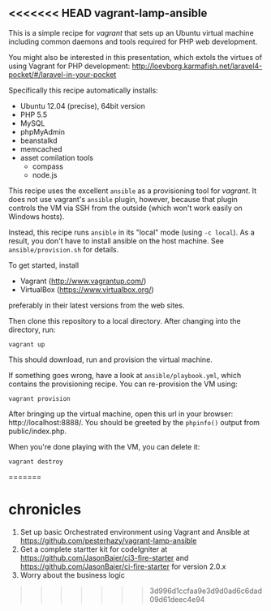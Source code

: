 <<<<<<< HEAD
vagrant-lamp-ansible
----------------------

This is a simple recipe for *vagrant* that sets up an Ubuntu virtual machine including common daemons and tools required for PHP web development.

You might also be interested in this presentation, which extols the virtues of using Vagrant for PHP development: http://loevborg.karmafish.net/laravel4-pocket/#/laravel-in-your-pocket

Specifically this recipe automatically installs:

- Ubuntu 12.04 (precise), 64bit version
- PHP 5.5
- MySQL
- phpMyAdmin
- beanstalkd
- memcached
- asset comilation tools
    - compass
    - node.js

This recipe uses the excellent `ansible` as a provisioning tool for *vagrant*. It does not use vagrant's `ansible` plugin, however, because that plugin controls the VM via SSH from the outside (which won't work easily on Windows hosts).

Instead, this recipe runs `ansible` in its "local" mode (using `-c local`). As a result, you don't have to install ansible on the host machine. See `ansible/provision.sh` for details.

To get started, install

- Vagrant (http://www.vagrantup.com/)
- VirtualBox (https://www.virtualbox.org/)

preferably in their latest versions from the web sites.

Then clone this repository to a local directory. After changing into the directory, run:

    vagrant up

This should download, run and provision the virtual machine.

If something goes wrong, have a look at `ansible/playbook.yml`, which contains the provisioning recipe. You can re-provision the VM using:

    vagrant provision

After bringing up the virtual machine, open this url in your browser: http://localhost:8888/. You should be greeted by the `phpinfo()` output from public/index.php.

When you're done playing with the VM, you can delete it:

    vagrant destroy
=======
# chronicles

1.  Set up basic Orchestrated environment using Vagrant and Ansible at https://github.com/pesterhazy/vagrant-lamp-ansible
2.  Get a complete startter kit for codeIgniter at https://github.com/JasonBaier/ci3-fire-starter and https://github.com/JasonBaier/ci-fire-starter for version 2.0.x
3. Worry about the business logic
>>>>>>> 3d996d1ccfaa9e3d9d0ad6c6dad09d61deec4e94

